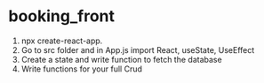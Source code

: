 # booking_front

1. npx create-react-app.
2. Go to src folder and in App.js import React, useState, UseEffect
3. Create a state and write function to fetch the database
4. Write functions for your full Crud  